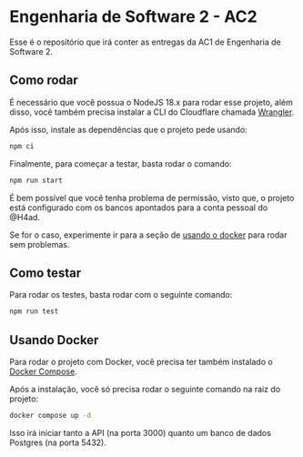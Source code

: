 # Engenharia de Software 2 - AC2

Esse é o repositório que irá conter as entregas da AC1 de Engenharia de Software 2.

## Como rodar

É necessário que você possua o NodeJS 18.x para rodar esse projeto, além disso, você também precisa instalar a CLI do Cloudflare chamada [Wrangler](https://developers.cloudflare.com/workers/wrangler/install-and-update/).

Após isso, instale as dependências que o projeto pede usando:

```bash
npm ci
```

Finalmente, para começar a testar, basta rodar o comando:

```bash
npm run start
```

É bem possível que você tenha problema de permissão, visto que, o projeto está configurado com os bancos apontados para a conta pessoal do @H4ad.

Se for o caso, experimente ir para a seção de [usando o docker](#usando-docker) para rodar sem problemas.

## Como testar

Para rodar os testes, basta rodar com o seguinte comando:

```bash
npm run test
```

## Usando Docker

Para rodar o projeto com Docker, você precisa ter também instalado o [Docker Compose](https://docs.docker.com/compose/install/).

Após a instalação, você só precisa rodar o seguinte comando na raiz do projeto:

```bash
docker compose up -d
```

Isso irá iniciar tanto a API (na porta 3000) quanto um banco de dados Postgres (na porta 5432).
